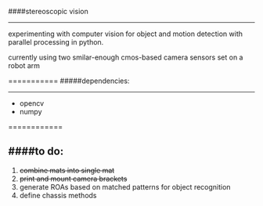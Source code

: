 ####stereoscopic vision
_____



experimenting with computer vision for object and motion detection with parallel processing in python.

currently using two smilar-enough cmos-based camera sensors set on a robot arm


===========
#####dependencies:
____
  - opencv
  - numpy

============

####to do:
----
  1. ~~combine mats into single mat~~
  2. ~~print and mount camera brackets~~
  3. generate ROAs based on matched patterns for object recognition
  4. define chassis methods
